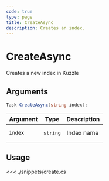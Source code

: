 ```yaml
---
code: true
type: page
title: CreateAsync
description: Creates an index.
---
```


# CreateAsync

Creates a new index in Kuzzle

## Arguments

```csharp
Task CreateAsync(string index);
```

| Argument | Type              | Description |
|----------|-------------------|-------------|
| `index`  | <pre>string</pre> | Index name  |

## Usage

<<< ./snippets/create.cs
